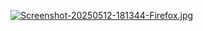 [![Screenshot-20250512-181344-Firefox.jpg](https://i.postimg.cc/P5f2tNpB/Screenshot-20250512-181344-Firefox.jpg)](https://postimg.cc/7fcg9HNV)
